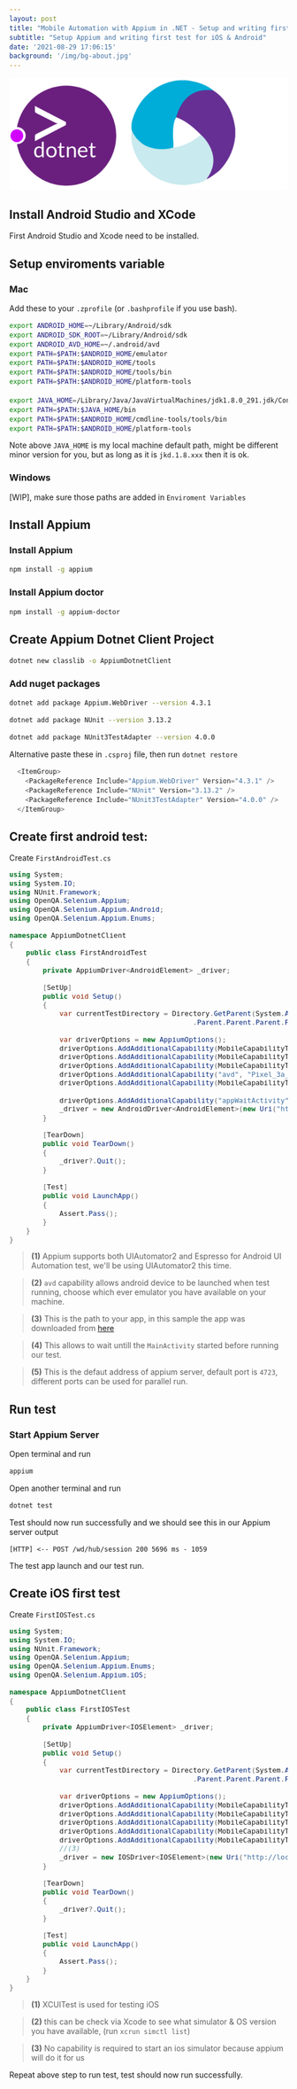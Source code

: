 ```yaml
---
layout: post
title: "Mobile Automation with Appium in .NET - Setup and writing first test"
subtitle: "Setup Appium and writing first test for iOS & Android"
date: '2021-08-29 17:06:15'
background: '/img/bg-about.jpg'
---
```


![Appium .NET](./AppiumDotnet.png)

## Install Android Studio and XCode
First Android Studio and Xcode need to be installed.

## Setup enviroments variable

### Mac
Add these to your `.zprofile` (or `.bashprofile` if you use bash).
```bash
export ANDROID_HOME=~/Library/Android/sdk
export ANDROID_SDK_ROOT=~/Library/Android/sdk
export ANDROID_AVD_HOME=~/.android/avd
export PATH=$PATH:$ANDROID_HOME/emulator
export PATH=$PATH:$ANDROID_HOME/tools
export PATH=$PATH:$ANDROID_HOME/tools/bin
export PATH=$PATH:$ANDROID_HOME/platform-tools

export JAVA_HOME=/Library/Java/JavaVirtualMachines/jdk1.8.0_291.jdk/Contents/Home
export PATH=$PATH:$JAVA_HOME/bin
export PATH=$PATH:$ANDROID_HOME/cmdline-tools/tools/bin
export PATH=$PATH:$ANDROID_HOME/platform-tools
```
Note above `JAVA_HOME` is my local machine default path, might be different minor version for you, but as long as it is `jkd.1.8.xxx` then it is ok.

### Windows
[WIP], make sure those paths are added in `Enviroment Variables`

## Install Appium

### Install Appium
```bash
npm install -g appium
```
### Install Appium doctor
```bash
npm install -g appium-doctor
```


## Create Appium Dotnet Client Project
```zsh
dotnet new classlib -o AppiumDotnetClient
```

### Add nuget packages
```zsh
dotnet add package Appium.WebDriver --version 4.3.1
```
```zsh
dotnet add package NUnit --version 3.13.2
```
```zsh
dotnet add package NUnit3TestAdapter --version 4.0.0
```

Alternative paste these in `.csproj` file, then run `dotnet restore`
```csharp
  <ItemGroup>
    <PackageReference Include="Appium.WebDriver" Version="4.3.1" />
    <PackageReference Include="NUnit" Version="3.13.2" />
    <PackageReference Include="NUnit3TestAdapter" Version="4.0.0" />
  </ItemGroup>
```

## Create first android test:
Create `FirstAndroidTest.cs`
<font size=2>
```csharp
using System;
using System.IO;
using NUnit.Framework;
using OpenQA.Selenium.Appium;
using OpenQA.Selenium.Appium.Android;
using OpenQA.Selenium.Appium.Enums;

namespace AppiumDotnetClient
{
    public class FirstAndroidTest
    {
        private AppiumDriver<AndroidElement> _driver;

        [SetUp]
        public void Setup()
        {
            var currentTestDirectory = Directory.GetParent(System.AppDomain.CurrentDomain.BaseDirectory)
                                            .Parent.Parent.Parent.FullName;

            var driverOptions = new AppiumOptions();
            driverOptions.AddAdditionalCapability(MobileCapabilityType.PlatformName, "Android"); 
            driverOptions.AddAdditionalCapability(MobileCapabilityType.AutomationName, "UIAutomator2"); //(1)
            driverOptions.AddAdditionalCapability(MobileCapabilityType.DeviceName, "Pixel 3a Droid10");
            driverOptions.AddAdditionalCapability("avd", "Pixel_3a_Droid10"); //(2)
            driverOptions.AddAdditionalCapability(MobileCapabilityType.App, $"{currentTestDirectory}/apps/DemoApp.apk"); //(3)

            driverOptions.AddAdditionalCapability("appWaitActivity", "*.MainActivity"); //(4)
            _driver = new AndroidDriver<AndroidElement>(new Uri("http://localhost:4723/wd/hub"), driverOptions); //(5)
        }

        [TearDown]
        public void TearDown()
        {
            _driver?.Quit();
        }

        [Test]
        public void LaunchApp()
        {
            Assert.Pass();
        }
    }
}
```
</font>

>**(1)** Appium supports both UIAutomator2 and Espresso for Android UI Automation test, we'll be using UIAutomator2 this time.  

>**(2)** `avd` capability allows android device to be launched when test running, choose which ever emulator you have available on your machine.  

>**(3)** This is the path to your app, in this sample the app was downloaded from [here](https://github.com/webdriverio/native-demo-app/releases) 

>**(4)** This allows to wait untill the `MainActivity` started before running our test.

>**(5)** This is the defaut address of appium server, default port is `4723`, different ports can be used for parallel run.


## Run test
### Start Appium Server
Open terminal and run
```bash
appium
```
Open another terminal and run
```bash
dotnet test
```

Test should now run successfully and we should see this in our Appium server output
```Node
[HTTP] <-- POST /wd/hub/session 200 5696 ms - 1059
```

The test app launch and our test run.

## Create iOS first test
Create `FirstIOSTest.cs`
<font size=2>
```csharp
using System;
using System.IO;
using NUnit.Framework;
using OpenQA.Selenium.Appium;
using OpenQA.Selenium.Appium.Enums;
using OpenQA.Selenium.Appium.iOS;

namespace AppiumDotnetClient
{
    public class FirstIOSTest
    {
        private AppiumDriver<IOSElement> _driver;

        [SetUp]
        public void Setup()
        {
            var currentTestDirectory = Directory.GetParent(System.AppDomain.CurrentDomain.BaseDirectory)
                                            .Parent.Parent.Parent.FullName;

            var driverOptions = new AppiumOptions();
            driverOptions.AddAdditionalCapability(MobileCapabilityType.PlatformName, "iOS");
            driverOptions.AddAdditionalCapability(MobileCapabilityType.AutomationName, "XCUITest"); //(1) 
            driverOptions.AddAdditionalCapability(MobileCapabilityType.DeviceName, "iPhone 12"); // (2) 
            driverOptions.AddAdditionalCapability(MobileCapabilityType.PlatformVersion, "14.5"); // (2) 
            driverOptions.AddAdditionalCapability(MobileCapabilityType.App, $"{currentTestDirectory}/apps/DemoApp.app.zip");
            //(3)
            _driver = new IOSDriver<IOSElement>(new Uri("http://localhost:4723/wd/hub"), driverOptions);
        }

        [TearDown]
        public void TearDown()
        {
            _driver?.Quit();
        }

        [Test]
        public void LaunchApp()
        {
            Assert.Pass();
        }
    }
}

```
</font>

> **(1)** XCUITest is used for testing iOS	

> **(2)** this can be check via Xcode to see what simulator & OS version you have available, (run `xcrun simctl list`)

> **(3)**  No capability is required to start an ios simulator because appium will do it for us

Repeat above step to run test, test should now run successfully.